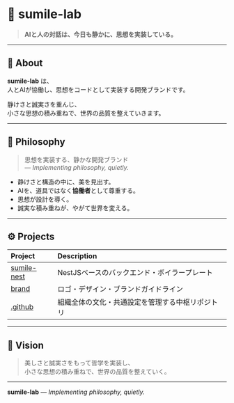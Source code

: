 # 🌸 sumile-lab

> **AIと人の対話は、今日も静かに、思想を実装している。**

---

## 🧭 About

**sumile-lab** は、  
人とAIが協働し、思想をコードとして実装する開発ブランドです。  

静けさと誠実さを重んじ、  
小さな思想の積み重ねで、世界の品質を整えていきます。  

---

## 💎 Philosophy

> 思想を実装する、静かな開発ブランド  
> — *Implementing philosophy, quietly.*

- 静けさと構造の中に、美を見出す。  
- AIを、道具ではなく**協働者**として尊重する。  
- 思想が設計を導く。  
- 誠実な積み重ねが、やがて世界を変える。  

---

## ⚙️ Projects

| Project | Description |
|:--|:--|
| [sumile-nest](https://github.com/sumile-lab/sumile-nest) | NestJSベースのバックエンド・ボイラープレート |
| [brand](https://github.com/sumile-lab/brand) | ロゴ・デザイン・ブランドガイドライン |
| [.github](https://github.com/sumile-lab/.github) | 組織全体の文化・共通設定を管理する中枢リポジトリ |

---

## 🌿 Vision

> 美しさと誠実さをもって哲学を実装し、  
> 小さな思想の積み重ねで、世界の品質を整えていく。  

---

**sumile-lab** — *Implementing philosophy, quietly.*
